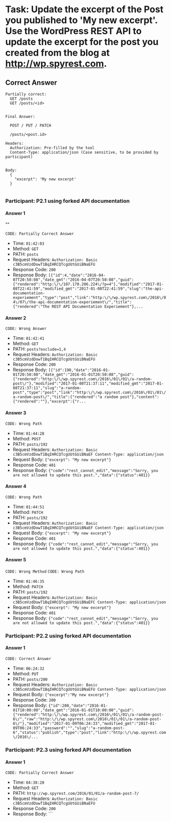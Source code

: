 # Task:  Update the excerpt of the Post you published to 'My new excerpt'. Use the WordPress REST API to update the excerpt for the post you created from the blog at http://wp.spyrest.com.


## Correct Answer

```
Partially correct:
  GET /posts
  GET /posts/<id>


Final Answer:

  POST / PUT / PATCH

  /posts/<post.id>

Headers:
  Authorization: Pre-filled by the tool
  Content-Type: application/json (Case sensitive, to be provided by participant)


Body:
  {
    "excerpt": 'My new excerpt'
  }


```

### Participant: P2.1 using forked API documentation

#### Answer 1
""






`CODE: Partially Correct Answer`




- Time: ```01:42:03```
- Method: ```GET```
- PATH: ```posts```
- Request Headers: ```Authorization: Basic c3B5cmVzdDowT1BqIHRCQTcgUUtGUiBNaEFU```
- Response Code: ```200```
- Response Body: ```[{"id":4,"date":"2016-04-07T20:50:08","date_gmt":"2016-04-07T20:50:08","guid":{"rendered":"http:\/\/107.170.206.224\/?p=4"},"modified":"2017-01-08T22:41:59","modified_gmt":"2017-01-08T22:41:59","slug":"the-api-documentation-experiement","type":"post","link":"http:\/\/wp.spyrest.com\/2016\/04\/07\/the-api-documentation-experiement\/","title":{"rendered":"The REST API Documentation Experiement"},...```

#### Answer 2









`CODE: Wrong Answer`


- Time: ```01:42:41```
- Method: ```GET```
- PATH: ```posts?exclude=1,4```
- Request Headers: ```Authorization: Basic c3B5cmVzdDowT1BqIHRCQTcgUUtGUiBNaEFU```
- Response Code: ```200```
- Response Body: ```[{"id":190,"date":"2016-01-01T20:50:08","date_gmt":"2016-01-01T20:50:08","guid":{"rendered":"http:\/\/wp.spyrest.com\/2016\/01\/01\/a-random-post\/"},"modified":"2017-01-08T21:37:11","modified_gmt":"2017-01-08T21:37:11","slug":"a-random-post","type":"post","link":"http:\/\/wp.spyrest.com\/2016\/01\/01\/a-random-post\/","title":{"rendered":"a random post"},"content":{"rendered":""},"excerpt":{"r...```

#### Answer 3






`CODE: Wrong Path`





- Time: ```01:44:28```
- Method: ```POST```
- PATH: ```posts/192```
- Request Headers: ```Authorization: Basic c3B5cmVzdDowT1BqIHRCQTcgUUtGUiBNaEF
Content-Type: application/json```
- Request Body: ```{"excerpt": "My new excerpt"}```
- Response Code: ```401```
- Response Body: ```{"code":"rest_cannot_edit","message":"Sorry, you are not allowed to update this post.","data":{"status":401}}```

#### Answer 4







`CODE: Wrong Path`




- Time: ```01:44:51```
- Method: ```PATCH```
- PATH: ```posts/192```
- Request Headers: ```Authorization: Basic c3B5cmVzdDowT1BqIHRCQTcgUUtGUiBNaEF
Content-Type: application/json```
- Request Body: ```{"excerpt": "My new excerpt"}```
- Response Code: ```401```
- Response Body: ```{"code":"rest_cannot_edit","message":"Sorry, you are not allowed to update this post.","data":{"status":401}}```

#### Answer 5








`CODE: Wrong Method`
`CODE: Wrong Path`



- Time: ```01:46:35```
- Method: ```PATCH```
- PATH: ```posts/192```
- Request Headers: ```Authorization: Basic c3B5cmVzdDowT1BqIHRCQTcgUUtGUiBNaEFC
Content-Type: application/json```
- Request Body: ```{"excerpt": "My new excerpt"}```
- Response Code: ```401```
- Response Body: ```{"code":"rest_cannot_edit","message":"Sorry, you are not allowed to update this post.","data":{"status":401}}```

### Participant: P2.2 using forked API documentation

#### Answer 1








`CODE: Correct Answer`




- Time: ```06:24:32```
- Method: ```PUT```
- PATH: ```posts/200```
- Request Headers: ```Authorization: Basic c3B5cmVzdDowT1BqIHRCQTcgUUtGUiBNaEFU
Content-Type: application/json```
- Request Body: ```{"excerpt":"My new excerpt"}```
- Response Code: ```200```
- Response Body: ```{"id":200,"date":"2016-01-01T10:00:00","date_gmt":"2016-01-01T10:00:00","guid":{"rendered":"http:\/\/wp.spyrest.com\/2016\/01\/01\/a-random-post-6\/","raw":"http:\/\/wp.spyrest.com\/2016\/01\/01\/a-random-post-6\/"},"modified":"2017-01-09T06:24:33","modified_gmt":"2017-01-09T06:24:33","password":"","slug":"a-random-post-6","status":"publish","type":"post","link":"http:\/\/wp.spyrest.com\/2016\/...```

### Participant: P2.3 using forked API documentation

#### Answer 1







`CODE: Partially Correct Answer`




- Time: ```04:38:20```
- Method: ```GET```
- PATH: ```http://wp.spyrest.com/2016/01/01/a-random-post-7/```
- Request Headers: ```Authorization: Basic c3B5cmVzdDowT1BqIHRCQTcgUUtGUiBNaEFU```
- Response Code: ```200```
- Response Body: ```<!DOCTYPE html>
<html lang="en-US" class="no-js">
<head>
	<meta charset="UTF-8">
	<meta name="viewport" content="width=device-width, initial-scale=1">
	<link rel="profile" href="http://gmpg.org/xfn/11">
		<link rel="pingback" href="http://wp.spyrest.com/xmlrpc.php">
		<script>(function(html){html.className = html.className.replace(/\bno-js\b/,'js')})(document.documentElement);</script>
<title>a...```

#### Answer 2







`CODE: Wrong path`




- Time: ```04:38:27```
- Method: ```GET```
- PATH: ```http://wp.spyrest.com/2016/01/01/a-random-post-7/```
- Response Code: ```200```
- Response Body: ```<!DOCTYPE html>
<html lang="en-US" class="no-js">
<head>
	<meta charset="UTF-8">
	<meta name="viewport" content="width=device-width, initial-scale=1">
	<link rel="profile" href="http://gmpg.org/xfn/11">
		<link rel="pingback" href="http://wp.spyrest.com/xmlrpc.php">
		<script>(function(html){html.className = html.className.replace(/\bno-js\b/,'js')})(document.documentElement);</script>
<title>a...```

#### Answer 3






`CODE: Correct Answer`





- Time: ```04:47:19```
- Method: ```PUT```
- PATH: ```http://wp.spyrest.com/wp-json/wp/v2/posts/203```
- Request Headers: ```Authorization: Basic c3B5cmVzdDowT1BqIHRCQTcgUUtGUiBNaEFU
Content-Type: application/json```
- Request Body: ```{
  "excerpt":  "My new excerpt"
}```
- Response Code: ```200```
- Response Body: ```{"id":203,"date":"2016-01-01T12:00:00","date_gmt":"2016-01-01T12:00:00","guid":{"rendered":"http:\/\/wp.spyrest.com\/2016\/01\/01\/a-random-post-8\/","raw":"http:\/\/wp.spyrest.com\/2016\/01\/01\/a-random-post-8\/"},"modified":"2017-01-11T04:47:20","modified_gmt":"2017-01-11T04:47:20","password":"","slug":"a-random-post-8","status":"publish","type":"post","link":"http:\/\/wp.spyrest.com\/2016\/...```

### Participant: P2.4 using forked API documentation

### Participant: P2.5 using forked API documentation

#### Answer 1








`CODE: Partially Correct Answer`



- Time: ```07:45:42```
- Method: ```GET```
- PATH: ```posts```
- Request Headers: ```Authorization: Basic c3B5cmVzdDowT1BqIHRCQTcgUUtGUiBNaEFU```
- Response Code: ```200```
- Response Body: ```[{"id":4,"date":"2016-04-07T20:50:08","date_gmt":"2016-04-07T20:50:08","guid":{"rendered":"http:\/\/107.170.206.224\/?p=4"},"modified":"2017-01-08T22:41:59","modified_gmt":"2017-01-08T22:41:59","slug":"the-api-documentation-experiement","type":"post","link":"http:\/\/wp.spyrest.com\/2016\/04\/07\/the-api-documentation-experiement\/","title":{"rendered":"The REST API Documentation Experiement"},...```

#### Answer 2







`CODE: Correct Answer`




- Time: ```07:51:09```
- Method: ```POST```
- PATH: ```posts/205```
- Request Headers: ```Authorization: Basic c3B5cmVzdDowT1BqIHRCQTcgUUtGUiBNaEFU
Content-Type: application/json```
- Request Body: ```"excerpt":"My new excerpt"```
- Response Code: ```200```
- Response Body: ```{"id":205,"date":"2016-01-01T12:00:00","date_gmt":"2016-01-01T12:00:00","guid":{"rendered":"http:\/\/wp.spyrest.com\/2016\/01\/01\/a-random-post\/","raw":"http:\/\/wp.spyrest.com\/2016\/01\/01\/a-random-post\/"},"modified":"2017-02-10T07:51:09","modified_gmt":"2017-02-10T07:51:09","password":"","slug":"a-random-post","status":"publish","type":"post","link":"http:\/\/wp.spyrest.com\/2016\/01\/01...```

### Participant: P2.6 using forked API documentation

#### Answer 1







`CODE: Partially Correct Answer`




- Time: ```21:49:02```
- Method: ```GET```
- PATH: ```posts```
- Request Headers: ```Authorization: Basic c3B5cmVzdDowT1BqIHRCQTcgUUtGUiBNaEFU```
- Response Code: ```200```
- Response Body: ```[{"id":4,"date":"2016-04-07T20:50:08","date_gmt":"2016-04-07T20:50:08","guid":{"rendered":"http:\/\/107.170.206.224\/?p=4"},"modified":"2017-01-08T22:41:59","modified_gmt":"2017-01-08T22:41:59","slug":"the-api-documentation-experiement","type":"post","link":"http:\/\/wp.spyrest.com\/2016\/04\/07\/the-api-documentation-experiement\/","title":{"rendered":"The REST API Documentation Experiement"},...```

#### Answer 2








`CODE: Wrong Path`


- Time: ```21:49:27```
- Method: ```GET```
- PATH: ```posts?id=207```
- Request Headers: ```Authorization: Basic c3B5cmVzdDowT1BqIHRCQTcgUUtGUiBNaEFU```
- Response Code: ```200```
- Response Body: ```[{"id":4,"date":"2016-04-07T20:50:08","date_gmt":"2016-04-07T20:50:08","guid":{"rendered":"http:\/\/107.170.206.224\/?p=4"},"modified":"2017-01-08T22:41:59","modified_gmt":"2017-01-08T22:41:59","slug":"the-api-documentation-experiement","type":"post","link":"http:\/\/wp.spyrest.com\/2016\/04\/07\/the-api-documentation-experiement\/","title":{"rendered":"The REST API Documentation Experiement"},...```

#### Answer 3








`CODE: Wrong Path`



- Time: ```21:49:34```
- Method: ```GET```
- PATH: ```posts?id=207```
- Request Headers: ```Authorization: Basic c3B5cmVzdDowT1BqIHRCQTcgUUtGUiBNaEFU```
- Response Code: ```200```
- Response Body: ```[{"id":4,"date":"2016-04-07T20:50:08","date_gmt":"2016-04-07T20:50:08","guid":{"rendered":"http:\/\/107.170.206.224\/?p=4"},"modified":"2017-01-08T22:41:59","modified_gmt":"2017-01-08T22:41:59","slug":"the-api-documentation-experiement","type":"post","link":"http:\/\/wp.spyrest.com\/2016\/04\/07\/the-api-documentation-experiement\/","title":{"rendered":"The REST API Documentation Experiement"},...```

#### Answer 4








`CODE: Partially Correct Answer`



- Time: ```21:50:08```
- Method: ```GET```
- PATH: ```posts?include=207```
- Request Headers: ```Authorization: Basic c3B5cmVzdDowT1BqIHRCQTcgUUtGUiBNaEFU```
- Response Code: ```200```
- Response Body: ```[]```

#### Answer 5








`Code: Partially Correct Answer`



- Time: ```21:50:43```
- Method: ```GET```
- PATH: ```posts/207```
- Request Headers: ```Authorization: Basic c3B5cmVzdDowT1BqIHRCQTcgUUtGUiBNaEFU```
- Response Code: ```200```
- Response Body: ```{"id":207,"date":"2016-01-01T12:00:00","date_gmt":"2016-01-01T12:00:00","guid":{"rendered":"http:\/\/wp.spyrest.com\/?p=207"},"modified":"2016-01-01T12:00:00","modified_gmt":"2016-01-01T12:00:00","slug":"","type":"post","link":"http:\/\/wp.spyrest.com\/?p=207","title":{"rendered":"a random post"},"content":{"rendered":"<p>lorem ipsum<\/p>\n"},"excerpt":{"rendered":"<p>lorem ipsum<\/p>\n"},"auth...```

#### Answer 6






`Code: Correct Answer`





- Time: ```21:52:10```
- Method: ```POST```
- PATH: ```posts/207```
- Request Headers: ```Authorization: Basic c3B5cmVzdDowT1BqIHRCQTcgUUtGUiBNaEFU
Content-Type: application/json```
- Request Body: ```{"excerpt":"My new excerpt"}```
- Response Code: ```200```
- Response Body: ```{"id":207,"date":"2016-01-01T12:00:00","date_gmt":"2016-01-01T12:00:00","guid":{"rendered":"http:\/\/wp.spyrest.com\/?p=207","raw":"http:\/\/wp.spyrest.com\/?p=207"},"modified":"2017-02-12T21:52:10","modified_gmt":"2017-02-12T21:52:10","password":"","slug":"","status":"draft","type":"post","link":"http:\/\/wp.spyrest.com\/?p=207","title":{"raw":"a random post","rendered":"a random post"},"conte...```

### Participant: P2.7 using forked API documentation

#### Answer 1







`Code: Partially Correct Answer`




- Time: ```16:22:55```
- Method: ```GET```
- PATH: ```posts```
- Request Headers: ```Authorization: Basic c3B5cmVzdDowT1BqIHRCQTcgUUtGUiBNaEFU```
- Response Code: ```200```
- Response Body: ```[{"id":4,"date":"2016-04-07T20:50:08","date_gmt":"2016-04-07T20:50:08","guid":{"rendered":"http:\/\/107.170.206.224\/?p=4"},"modified":"2017-01-08T22:41:59","modified_gmt":"2017-01-08T22:41:59","slug":"the-api-documentation-experiement","type":"post","link":"http:\/\/wp.spyrest.com\/2016\/04\/07\/the-api-documentation-experiement\/","title":{"rendered":"The REST API Documentation Experiement"},...```

#### Answer 2









`Code: Partially Correct Answer`


- Time: ```16:24:39```
- Method: ```POST```
- PATH: ```posts/236```
- Request Headers: ```Authorization: Basic c3B5cmVzdDowT1BqIHRCQTcgUUtGUiBNaEFU
Content-Type: application/json```
- Request Body: ```{"excerpt":"My new excerpt"}```
- Response Code: ```200```
- Response Body: ```{"id":236,"date":"2016-01-01T00:00:00","date_gmt":"2016-01-01T00:00:00","guid":{"rendered":"http:\/\/wp.spyrest.com\/2016\/01\/01\/a-random-post\/","raw":"http:\/\/wp.spyrest.com\/2016\/01\/01\/a-random-post\/"},"modified":"2017-02-15T16:24:39","modified_gmt":"2017-02-15T16:24:39","password":"","slug":"a-random-post","status":"publish","type":"post","link":"http:\/\/wp.spyrest.com\/2016\/01\/01...```

#### Answer 3







`Code: Partially Correct Answer`




- Time: ```16:25:04```
- Method: ```GET```
- PATH: ```posts/236```
- Request Headers: ```Authorization: Basic c3B5cmVzdDowT1BqIHRCQTcgUUtGUiBNaEFU```
- Response Code: ```200```
- Response Body: ```{"id":236,"date":"2016-01-01T00:00:00","date_gmt":"2016-01-01T00:00:00","guid":{"rendered":"http:\/\/wp.spyrest.com\/2016\/01\/01\/a-random-post\/"},"modified":"2017-02-15T16:24:39","modified_gmt":"2017-02-15T16:24:39","slug":"a-random-post","type":"post","link":"http:\/\/wp.spyrest.com\/2016\/01\/01\/a-random-post\/","title":{"rendered":"a random post"},"content":{"rendered":"<p>lorem ipsum<\/...```

### Participant: P2.8 using forked API documentation

#### Answer 1







`CODE: Wrong path`




- Time: ```16:16:54```
- Method: ```POST```
- PATH: ```posts```
- Request Headers: ```Authorization: Basic c3B5cmVzdDowT1BqIHRCQTcgUUtGUiBNaEFU
Content-Length: 1636
Content-Type: application/json; charset=UTF-8```
- Request Body: ```{"excerpt": "My new excerpt"}```
- Response Code: ```201```
- Response Body: ```{"id":238,"date":"2017-02-15T16:16:54","date_gmt":null,"guid":{"rendered":"http:\/\/wp.spyrest.com\/?p=238","raw":"http:\/\/wp.spyrest.com\/?p=238"},"modified":"2017-02-15T16:16:54","modified_gmt":null,"password":"","slug":"","status":"draft","type":"post","link":"http:\/\/wp.spyrest.com\/?p=238","title":{"raw":"","rendered":""},"content":{"raw":"","rendered":"","protected":false},"excerpt":{"r...```

### Participant: P2.9 using forked API documentation

#### Answer 1





`CODE: Correct Answer`






- Time: ```11:53:37```
- Method: ```PUT```
- PATH: ```posts/241```
- Request Headers: ```Authorization: Basic c3B5cmVzdDowT1BqIHRCQTcgUUtGUiBNaEFU
Content-Type: application/json```
- Request Body: ```{"exceprt":"My new excerpt"}```
- Response Code: ```200```
- Response Body: ```{"id":241,"date":"2016-01-01T12:00:00","date_gmt":"2016-01-01T12:00:00","guid":{"rendered":"http:\/\/wp.spyrest.com\/2016\/01\/01\/a-random-post-4\/","raw":"http:\/\/wp.spyrest.com\/2016\/01\/01\/a-random-post-4\/"},"modified":"2017-02-16T11:53:37","modified_gmt":"2017-02-16T11:53:37","password":"","slug":"a-random-post-4","status":"publish","type":"post","link":"http:\/\/wp.spyrest.com\/2016\/...```

### Participant: P2.10 using forked API documentation

#### Answer 1







`CODE: Partially Correct Answer`




- Time: ```05:43:30```
- Method: ```GET```
- PATH: ```posts```
- Request Headers: ```Authorization: Basic c3B5cmVzdDowT1BqIHRCQTcgUUtGUiBNaEFU```
- Response Code: ```200```
- Response Body: ```[{"id":4,"date":"2016-04-07T20:50:08","date_gmt":"2016-04-07T20:50:08","guid":{"rendered":"http:\/\/107.170.206.224\/?p=4"},"modified":"2017-01-08T22:41:59","modified_gmt":"2017-01-08T22:41:59","slug":"the-api-documentation-experiement","type":"post","link":"http:\/\/wp.spyrest.com\/2016\/04\/07\/the-api-documentation-experiement\/","title":{"rendered":"The REST API Documentation Experiement"},...```
